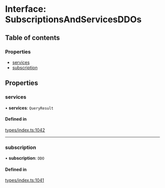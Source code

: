 # Interface: SubscriptionsAndServicesDDOs

## Table of contents

### Properties

- [services](SubscriptionsAndServicesDDOs.md#services)
- [subscription](SubscriptionsAndServicesDDOs.md#subscription)

## Properties

### services

• **services**: `QueryResult`

#### Defined in

[types/index.ts:1042](https://github.com/nevermined-io/react-components/blob/a8236f6/catalog/src/types/index.ts#L1042)

___

### subscription

• **subscription**: `DDO`

#### Defined in

[types/index.ts:1041](https://github.com/nevermined-io/react-components/blob/a8236f6/catalog/src/types/index.ts#L1041)
